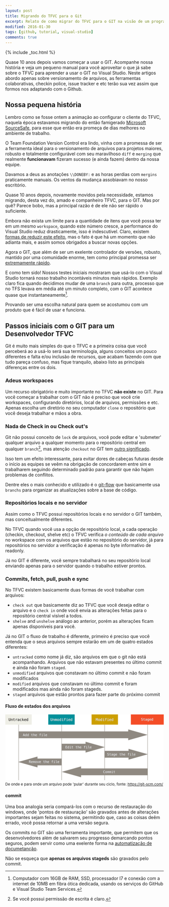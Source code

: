 ```yaml
---
layout: post
title: Migrando do TFVC para o Git
excerpt: Relato de como migrar do TFVC para o GIT na visão de um programador .NET
modified: 2016-01-30
tags: [github, tutorial, visual-studio]
comments: true
---
```

{% include _toc.html %}

Quase 10 anos depois vamos começar a usar o GIT. Acompanhe nossa história e veja um pequeno manual para você aproveitar o que já sabe sobre o TFVC para aprender a usar o GIT no Visual Studio. Neste artigos abordo apenas sobre versionamento de arquivos, as ferramentas colaborativas, checkin police, issue tracker e etc terão sua vez assim que formos nos adaptando com o Github.

## Nossa pequena história

Lembro como se fosse ontem a animação ao configurar o cliente do TFVC, naquela época estavamos migrando do então famigerado [Microsoft SourceSafe](https://msdn.microsoft.com/pt-br/library/3h0544kx%28v%3Dvs.80%29.aspx), para esse que então era promeça de dias melhores no ambiente de trabalho.

O Team Foundation Version Control era lindo, vinha com a promessa de ser a ferramenta ideal para o versionamento de arquivos para projetos maiores, robusto e totalmente configurável com seu maravilhoso `diff` e `merging` que realmente **funcionavam** fizeram sucesso (e ainda fazem) dentro da nossa equipe. 

Davamos a deus as anotações `\\DONEBY:` e as horas perdias com `mergins` praticamente manuais. Os ventos da mudança assobiavam no nosso escritório. 

Quase 10 anos depois, novamente movidos pela necessidade, estamos migrando, desta vez do, amado e companheiro TFVC, para o GIT. Mas por quê? Parece bobo, mas a principal razão é de ele não ser rápido o suficiente.

Embora não exista um limite para a quantidade de itens que você possa ter em um mesmo `workspace`, quando este número cresce, a performance do Visual Studio reduz drasticamente, isso é indescutível. Claro, existem [formas de reduzir este efeito](http://stackoverflow.com/questions/28022712/visual-studio-2013-tfs-slow), mas o fato é que há um momento que não adianta mais, e assim somos obrigados a buscar novas opções.

Agora o GIT, que além de ser um exelente controlador de versões, robusto, mantido por uma comunidade enorme, tem como principal promessa ser [extremamente rápido](https://git-scm.com/about/small-and-fast).

E como tem sido! Nossos testes iniciais mostraram que usá-lo com o Visual Studio tornará nosso trabalho incontáveis minutos mais rápidos. Exemplo claro fica quando decidimos mudar de uma `branch` para outra, processo que no TFS levava em média até um minuto completo, com o GIT acontece quase que instantaneamente[^1]. 

Provando ser uma escolha natural para quem se acostumou com um produto que é fácil de usar e funciona.

## Passos iniciais com o GIT para um Desenvolvedor TFVC

Git é muito mais simples do que o TFVC e a primeira coisa que você perceberá ao a usá-lo 
será sua terminologia, alguns conceitos um pouco diferentes e falta e/ou inclusão de recursos, que acabam fazendo com que tudo pareça confuso, mas fique tranquilo, abaixo listo as principais diferenças entre os dois.

### Adeus workspaces

Um recurso obrigatório e muito importante no TFVC **não existe** no GIT. Para você começar a trabalhar com o GIT não é preciso que você crie workspaces, configurando diretórios, local de arquivos, permissões e etc. Apenas escolha um diretório no seu computador `clone` o repositório que você deseja trabalhar e mãos a obra.

### Nada de Check in ou Check out's

Git não possui conceito de `lock` de arquivos, você pode editar e 'submeter' qualquer arquivo a qualquer momento para o repositório central em qualquer `branch`[^2], mas atenção `checkout` no GIT tem [outro significado](https://git-scm.com/docs/git-checkout).

Isso tem um efeito interessante, para evitar dores de cabeças futuras desde o início as equipes se veêm na obrigação de concordarem entre sim e trabalharem seguindo determinado padrão para garantir que não hajam problemas de conflitos. 

Dentre eles o mais conhecido e utilizado é o [git-flow](http://nvie.com/posts/a-successful-git-branching-model/) que basicamente usa `branchs` para organizar as atualizações sobre a base de código. 

### Repositórios locais e no servidor

Assim como o TFVC possui repositórios locais e no servidor o GIT também, mas conceitualmente diferentes. 

No TFVC quando você usa a opção de repositório local, a cada operação (checkin, checkout, shelve etc) o TFVC verifica *o conteúdo de cada arquivo* no workspace com os arquivos que estão no repositório do servidor, já para repositórios no servidor a verificação é apenas no byte informativo de readonly.

Já no GIT é diferente, você sempre trabalhará no seu repositório local enviando apenas para o servidor quando o trabalho estiver prontos.

### Commits, fetch, pull, push e sync

No TFVC existem basicamente duas formas de você trabalhar com arquivos:

 - `check out` que basicamente diz ao TFVC que você deseja editar o arquivo e o `check in` onde você envia as alterações feitas para o repositório central visível a todos.
 - `shelve` and `unshelve` análogo ao anterior, porém as alterações ficam apenas disponíveis para você.
   
Já no GIT o fluxo de trabalho é diferente, primeiro é preciso que você entenda que o seus arquivos sempre estarão em um de quatro estados diferentes:

 - `untracked` como nome já diz, são arquivos em que o git não está acompanhando. Arquivos que não estavam presentes no último commit e ainda não foram `staged`.
 - `unmodified` arquivos que constavam no último commit e não foram modificados
 - `modified` arquivos que constavam no último commit e foram modificados mas ainda não foram stageds.
 - `staged` arquivos que estão prontos para fazer parte do próximo commit

#### Fluxo de estados dos arquivos
![Fluxo de estados dos arquivos](/images/lifecycle.png)
<small>De onde e para onde um arquivo pode 'pular' durante seu ciclo, fonte: https://git-scm.com/</small>

#### commit

Uma boa analogia seria compará-los com o recurso de restauração do windows, onde 'pontos de restauração' são gravados antes de alterações importantes sejam feitas no sistema, permitindo que, caso as coisas deêm errado, você possa retornar a uma versão segura. 

Os commits no GIT são uma ferramenta importante, que permitem que os desenvolvedores além de salvarem seu progresso demarcando pontos seguros, podem servir como uma exelente forma na [automatização de documetanção](https://github.com/angular/angular.js/blob/master/CONTRIBUTING.md#commit). 

Não se esqueça que **apenas os arquivos stageds** são gravados pelo commit.


[^1]: Computador com 16GB de RAM, SSD, processador I7 e conexão com a internet de 10MB em fibra ótica dedicada, usando os serviços do GitHub e Visual Studio Team Services.

[^2]: Se você possui permissão de escrita é claro.
[^3]: shelve se refere a opção de você enviar alterações que só podem ser vistas por você no repositório central.